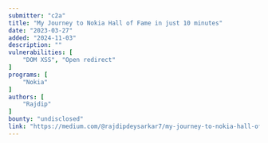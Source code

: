 ```yaml
---
submitter: "c2a"
title: "My Journey to Nokia Hall of Fame in just 10 minutes"
date: "2023-03-27"
added: "2024-11-03"
description: ""
vulnerabilities: [
    "DOM XSS", "Open redirect"
]
programs: [
    "Nokia"
]
authors: [
    "Rajdip"
]
bounty: "undisclosed"
link: "https://medium.com/@rajdipdeysarkar7/my-journey-to-nokia-hall-of-fame-in-just-10-minutes-4869c78c37e7"
---
```




